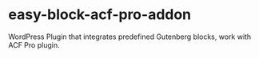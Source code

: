# easy-block-acf-pro-addon
WordPress Plugin that integrates predefined Gutenberg blocks, work with ACF Pro plugin.
